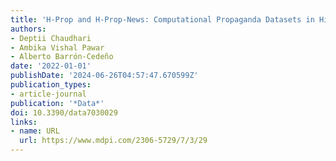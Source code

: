 ```yaml
---
title: 'H-Prop and H-Prop-News: Computational Propaganda Datasets in Hindi'
authors:
- Deptii Chaudhari
- Ambika Vishal Pawar
- Alberto Barrón-Cedeño
date: '2022-01-01'
publishDate: '2024-06-26T04:57:47.670599Z'
publication_types:
- article-journal
publication: '*Data*'
doi: 10.3390/data7030029
links:
- name: URL
  url: https://www.mdpi.com/2306-5729/7/3/29
---
```

